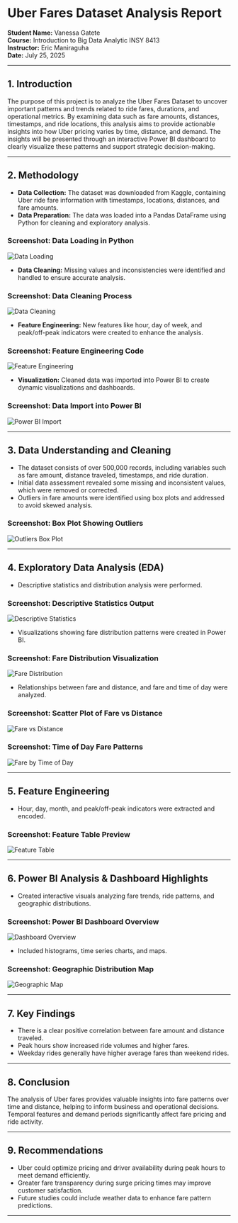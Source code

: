 # Uber Fares Dataset Analysis Report

**Student Name:** Vanessa Gatete  
**Course:** Introduction to Big Data Analytic INSY 8413  
**Instructor:** Eric Maniraguha  
**Date:** July 25, 2025

---

## 1. Introduction

The purpose of this project is to analyze the Uber Fares Dataset to uncover important patterns and trends related to ride fares, durations, and operational metrics. By examining data such as fare amounts, distances, timestamps, and ride locations, this analysis aims to provide actionable insights into how Uber pricing varies by time, distance, and demand. The insights will be presented through an interactive Power BI dashboard to clearly visualize these patterns and support strategic decision-making.

---

## 2. Methodology

- **Data Collection:** The dataset was downloaded from Kaggle, containing Uber ride fare information with timestamps, locations, distances, and fare amounts.
- **Data Preparation:** The data was loaded into a Pandas DataFrame using Python for cleaning and exploratory analysis.

### Screenshot: Data Loading in Python
![Data Loading](<Screenshots/code1.png>)

- **Data Cleaning:** Missing values and inconsistencies were identified and handled to ensure accurate analysis.

### Screenshot: Data Cleaning Process 
![Data Cleaning](<Screenshots/code2.png>)

- **Feature Engineering:** New features like hour, day of week, and peak/off-peak indicators were created to enhance the analysis.

### Screenshot: Feature Engineering Code
![Feature Engineering](<Screenshots/image5.png>)

- **Visualization:** Cleaned data was imported into Power BI to create dynamic visualizations and dashboards.

### Screenshot: Data Import into Power BI
![Power BI Import](<Screenshots/dax.png>)

---

## 3. Data Understanding and Cleaning

- The dataset consists of over 500,000 records, including variables such as fare amount, distance traveled, timestamps, and ride duration.
- Initial data assessment revealed some missing and inconsistent values, which were removed or corrected.
- Outliers in fare amounts were identified using box plots and addressed to avoid skewed analysis.

### Screenshot: Box Plot Showing Outliers
![Outliers Box Plot](<Screenshots/image4.png>)

---
## 4. Exploratory Data Analysis (EDA)
- Descriptive statistics and distribution analysis were performed.

### Screenshot: Descriptive Statistics Output
![Descriptive Statistics](<Screenshots/image3.png>)
- Visualizations showing fare distribution patterns were created in Power BI.

### Screenshot: Fare Distribution Visualization
![Fare Distribution](<Screenshots/image6.png>)

- Relationships between fare and distance, and fare and time of day were analyzed.

### Screenshot: Scatter Plot of Fare vs Distance
![Fare vs Distance](<Screenshots/image3.png>)

### Screenshot: Time of Day Fare Patterns
![Fare by Time of Day](<Screenshots/image2.png>)

---

## 5. Feature Engineering
- Hour, day, month, and peak/off-peak indicators were extracted and encoded.

### Screenshot: Feature Table Preview
![Feature Table](<Screenshots/dax.png>)

---

## 6. Power BI Analysis & Dashboard Highlights

- Created interactive visuals analyzing fare trends, ride patterns, and geographic distributions.

### Screenshot: Power BI Dashboard Overview
 
![Dashboard Overview](<Screenshots/dax.png>)

- Included histograms, time series charts, and maps.

### Screenshot: Geographic Distribution Map
  
![Geographic Map](<Screenshots/image6.png>)

---

## 7. Key Findings

- There is a clear positive correlation between fare amount and distance traveled.
- Peak hours show increased ride volumes and higher fares.
- Weekday rides generally have higher average fares than weekend rides.

---

## 8. Conclusion

The analysis of Uber fares provides valuable insights into fare patterns over time and distance, helping to inform business and operational decisions. Temporal features and demand periods significantly affect fare pricing and ride activity.

---

## 9. Recommendations

- Uber could optimize pricing and driver availability during peak hours to meet demand efficiently.
- Greater fare transparency during surge pricing times may improve customer satisfaction.
- Future studies could include weather data to enhance fare pattern predictions.

---
